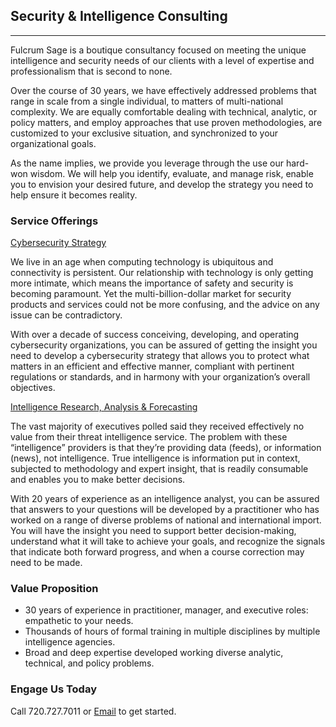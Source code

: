 ## Security & Intelligence Consulting
***

Fulcrum Sage is a boutique consultancy focused on meeting the unique intelligence and security needs of our clients with a level of expertise and professionalism that is second to none.

Over the course of 30 years, we have effectively addressed problems that range in scale from a single individual, to matters of multi-national complexity. We are equally comfortable dealing with technical, analytic, or policy matters, and employ approaches that use proven methodologies, are customized to your exclusive situation, and synchronized to your organizational goals.

As the name implies, we provide you leverage through the use our hard-won wisdom. We will help you identify, evaluate, and manage risk, enable you to envision your desired future, and develop the strategy you need to help ensure it becomes reality.


### Service Offerings

<ins>Cybersecurity Strategy</ins>

We live in an age when computing technology is ubiquitous and connectivity is persistent. Our relationship with technology is only getting more intimate, which means the importance of safety and security is becoming paramount. Yet the multi-billion-dollar market for security products and services could not be more confusing, and the advice on any issue can be contradictory.

With over a decade of success conceiving, developing, and operating cybersecurity organizations, you can be assured of getting the insight you need to develop a cybersecurity strategy that allows you to protect what matters in an efficient and effective manner, compliant with pertinent regulations or standards, and in harmony with your organization’s overall objectives.


<ins>Intelligence Research, Analysis & Forecasting</ins>

The vast majority of executives polled said they received effectively no value from their threat intelligence service. The problem with these “intelligence” providers is that they’re providing data (feeds), or information (news), not intelligence. True intelligence is information put in context, subjected to methodology and expert insight, that is readily consumable and enables you to make better decisions. 

With 20 years of experience as an intelligence analyst, you can be assured that answers to your questions will be developed by a practitioner who has worked on a range of diverse problems of national and international import. You will have the insight you need to support better decision-making, understand what it will take to achieve your goals, and recognize the signals that indicate both forward progress, and when a course correction may need to be made.

### Value Proposition

* 30 years of experience in practitioner, manager, and executive roles: empathetic to your needs.
* Thousands of hours of formal training in multiple disciplines by multiple intelligence agencies. 
* Broad and deep expertise developed working diverse analytic, technical, and policy problems.

### Engage Us Today

Call 720.727.7011 or [Email](mailto:michael@fulcrumsage.com) to get started.
